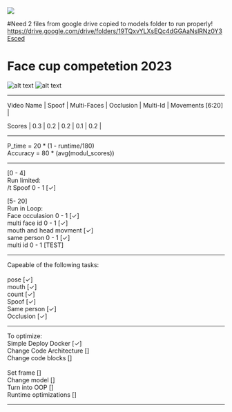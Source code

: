 <img src='[](https://facecup.ir/wp-content/uploads/2022/12/Face-Cup_Animation_1.gif)'>


#Need 2 files from google drive copied to models folder to run properly!
<br>
https://drive.google.com/drive/folders/19TQxvYLXsEQc4dGGAaNslRNz0Y3Esced

# Face cup competetion 2023

![alt text](https://mms.businesswire.com/media/20210406005123/en/869329/5/AdobeStock_397652837_IDEMIA_light.jpg)
![alt text](https://facecup.ir/wp-content/uploads/2022/12/Face-Cup_Animation_1.gif)


____________________________________________________________________________

Video Name | Spoof | Multi-Faces | Occlusion | Multi-Id | Movements [6:20] |

Scores	   |  0.3  |	  0.2    |    0.2    |	  0.1   |        0.2       |
____________________________________________________________________________

P_time = 20 * (1 - runtime/180)<br>
Accuracy = 80 * (avg(modul_scores))<br>
____________________________________________________________________________

[0 - 4]<br>
Run limited:<br>
	/t Spoof     0 - 1    [✓] <br>

	
[5- 20]<br>
Run in Loop:<br>
	Face occulasion  0 - 1   [✓] <br>
	multi face id  0 - 1  [✓]<br>
	mouth and head movment [✓] <br>
	same person  0 - 1     [✓] <br>
	multi id  0 - 1  [TEST]<br>

____________________________________________________________________________
Capeable of the following tasks:<br>
	<br>pose        [✓] 
	<br>mouth       [✓] 
	<br>count       [✓] 
	<br>Spoof       [✓] 
	<br>Same person [✓]
	<br>Occlusion   [✓]
	
____________________________________________________________________________
To optimize:
	<br>Simple Deploy Docker     [✓]
	<br>Change Code Architecture []
	<br>Change code blocks       []		
	<br>Set frame			     []
	<br>Change model             [] 
	<br>Turn into OOP            []
	<br>Runtime optimizations    []
	
___________________________________________________________________________